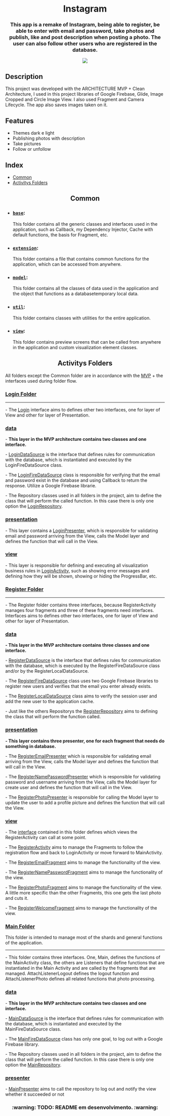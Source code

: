 <h1 align="center">Instagram</h1>
<h3 align="center">This app is a remake of Instagram, being able to register, be able to enter with email and password, take photos and publish, like and post description when posting a photo. The user can also follow other users who are registered in the database.</h3>

<div align="center">
    <img src="https://img.shields.io/static/v1?label=liscence&message=MIT&color=blue&style=flat">
</div>

## Description
<p>This project was developed with the ARCHITECTURE MVP + Clean Architecture, I used in this project libraries of Google Firebase, Glide, Image Cropped and Circle Image View. I also used Fragment and Camera Lifecycle. The app also saves images taken on it.</p>

## Features

- Themes dark e light
- Publishing photos with description
- Take pictures
- Follow or unfollow

## Index

<!--ts-->
* [Common](#common)
* [Activitys Folders](#activitys-folders)
<!--te-->

<article id="common">
    <h2 align="center">Common</h2>

- ### [`base`](https://github.com/BHM871/Instagram/tree/master/app/src/main/java/co/tiagoaguiar/course/instagram/common/base): 
    This folder contains all the generic classes and interfaces used in the application, such as Callback, my Dependency Injector, Cache with default functions, the basis for Fragment, etc.

- ### [`extension`](https://github.com/BHM871/Instagram/tree/master/app/src/main/java/co/tiagoaguiar/course/instagram/common/extension):
    This folder contains a file that contains common functions for the application, which can be accessed from anywhere.

- ### [`model`](https://github.com/BHM871/Instagram/tree/master/app/src/main/java/co/tiagoaguiar/course/instagram/common/model):
    This folder contains all the classes of data used in the application and the object that functions as a databasetemporary local data.

- ### [`util`](https://github.com/BHM871/Instagram/tree/master/app/src/main/java/co/tiagoaguiar/course/instagram/common/util):
    This folder contains classes with utilities for the entire application.

- ### [`view`](https://github.com/BHM871/Instagram/tree/master/app/src/main/java/co/tiagoaguiar/course/instagram/common/view):
    This folder contains preview screens that can be called from anywhere in the application and custom visualization element classes.
    
</article>

<article id="activitys-folders">
    <h2 align="center">Activitys Folders</h2>
    <p>All folders except the Common folder are in accordance with the <a href="https://www.actionlabs.com.br/insights/entenda-o-que-e-mvp-e-para-que-serve-essa-estrategia/">MVP</a> + the interfaces used during folder flow.</p>
    <section id="login-folder">
        <h3><a href="https://github.com/BHM871/Instagram/tree/master/app/src/main/java/co/tiagoaguiar/course/instagram/login">Login Folder</a></h3>
        <hr>
        <section id="login-interface">
            <p>
                - The <a href="https://github.com/BHM871/Instagram/tree/master/app/src/main/java/co/tiagoaguiar/course/instagram/login/Login.kt">Login</a> interface aims to defines other two interfaces, one for layer of View and other for layer of Presentation.
            </p>
        </section>
        <section id="login-mvp">
            <div id="login-model">
                <h3><a href="https://github.com/BHM871/Instagram/tree/master/app/src/main/java/co/tiagoaguiar/course/instagram/login/data">data</a></h3>
                <p>
                    - <b>This layer in the MVP architecture contains two classes and one interface.</b>
                </p>
                <p>
                    - <a href="https://github.com/BHM871/Instagram/tree/master/app/src/main/java/co/tiagoaguiar/course/instagram/login/data/LoginDataSource.kt">LoginDataSource</a> is the interface that defines rules for communication with the database, which is instantiated and executed by the LoginFireDataSource class.
                </p>
                <p>
                    - The <a href="https://github.com/BHM871/Instagram/tree/master/app/src/main/java/co/tiagoaguiar/course/instagram/login/data/LoginFireDataSource.kt">LoginFireDataSource</a> class is responsible for verifying that the email and password exist in the database and using Callback to return the response. Utilize a Google Firebase librarie.
                </p>
                <p>
                    - The Repository classes used in all folders in the project, aim to define the class that will perform the called function. In this case there is only one option the <a href="https://github.com/BHM871/Instagram/tree/master/app/src/main/java/co/tiagoaguiar/course/instagram/login/data/LoginRepository.kt">LoginRepository</a>.
                </p>
            </div>
            <div id="login-presenter">
                <h3><a href="https://github.com/BHM871/Instagram/tree/master/app/src/main/java/co/tiagoaguiar/course/instagram/login/presentation">presentation</a></h3>
                <p>
                    - This layer contains a <a href="https://github.com/BHM871/Instagram/tree/master/app/src/main/java/co/tiagoaguiar/course/instagram/login/presentation/LoginPresenter.kt">LoginPresenter</a>, which is responsible for validating email and password arriving from the View, calls the Model layer and defines the function that will call in the View.
                </p>
            </div>
            <div id="login-view">
                <h3><a href="https://github.com/BHM871/Instagram/tree/master/app/src/main/java/co/tiagoaguiar/course/instagram/login/view">view</a></h3>
                <p>
                    - This layer is responsible for defining and executing all visualization business rules in <a href="https://github.com/BHM871/Instagram/tree/master/app/src/main/java/co/tiagoaguiar/course/instagram/login/view/LoginActivity.kt">LoginActivity</a>, such as showing error messages and defining how they will be shown, showing or hiding the ProgressBar, etc.
                </p>
            </div>
        </section>
    </section>
    <section id="register-folder">
        <h3><a href="https://github.com/BHM871/Instagram/tree/master/app/src/main/java/co/tiagoaguiar/course/instagram/register">Register Folder</a></h3>
        <hr>
        <section id="register-interface">
            <p>
                - The Register folder contains three interfaces, because RegisterActivity manages four fragments and three of these fragments need interfaces. Interfaces aims to defines other two interfaces, one for layer of View and other for layer of Presentation.
            </p>
        </section>
        <section id="register-mvp">
            <div id="register-model">
                <h3><a href="https://github.com/BHM871/Instagram/tree/master/app/src/main/java/co/tiagoaguiar/course/instagram/register/data">data</a></h3>
                <p>
                    <b>- This layer in the MVP architecture contains three classes and one interface.</b>
                </p>
                <p>
                    - <a href="https://github.com/BHM871/Instagram/tree/master/app/src/main/java/co/tiagoaguiar/course/instagram/register/data/RegisterDataSource.kt">RegisterDataSource</a> is the interface that defines rules for communication with the database, which is executed by the RegisterFireDataSource class and/or by the RegisterLocalDataSource.
                </p>
                <p>
                    - The <a href="https://github.com/BHM871/Instagram/tree/master/app/src/main/java/co/tiagoaguiar/course/instagram/register/data/RegisterFireDataSource.kt">RegisterFireDataSource</a> class uses two Google Firebase libraries to register new users and verifies that the email you enter already exists.
                </p>
                <p>
                    - The <a href="https://github.com/BHM871/Instagram/tree/master/app/src/main/java/co/tiagoaguiar/course/instagram/register/data/RegisterLocalDataSource.kt">RegisterLocalDataSource</a> class aims to verify the session user and add the new user to the application cache.
                </p>
                <p id="repository">
                    - Just like the others Repositorys the <a href="https://github.com/BHM871/Instagram/tree/master/app/src/main/java/co/tiagoaguiar/course/instagram/register/data/RegisterRepository.kt">RegisterRepository</a> aims to defining the class that will perform the function called.
                </p>
            </div>
            <div id="register-presenter">
                <h3><a href="https://github.com/BHM871/Instagram/tree/master/app/src/main/java/co/tiagoaguiar/course/instagram/register/presenter">presentation</a></h3>
                <p>
                    <b>- This layer contains three presenter, one for each fragment that needs do something in database.</b>
                <p>
                    - The <a href="https://github.com/BHM871/Instagram/tree/master/app/src/main/java/co/tiagoaguiar/course/instagram/register/presenter/RegisterEmailPresenter.kt">RegisterEmailPresenter</a> which is responsible for validating email arriving from the View, calls the Model layer and defines the function that will call in the View. 
                </p>
                <p>
                    - The <a href="https://github.com/BHM871/Instagram/tree/master/app/src/main/java/co/tiagoaguiar/course/instagram/register/presenter/RegisterNamePasswordPresenter.kt">RegisterNamePasswordPresenter</a> which is responsible for validating password and username arriving from the View, calls the Model layer for create user and defines the function that will call in the View. 
                </p>
                <p>
                    - The <a href="https://github.com/BHM871/Instagram/tree/master/app/src/main/java/co/tiagoaguiar/course/instagram/register/presenter/RegisterPhotoPresenter.kt">RegisterPhotoPresenter</a> is responsible for calling the Model layer to update the user to add a profile picture and defines the function that will call the View.
                </p>
            </div>
            <div id="register-view">
                <h3><a href="https://github.com/BHM871/Instagram/tree/master/app/src/main/java/co/tiagoaguiar/course/instagram/register/view">view</a></h3>
                <p>
                    - The <a href="https://github.com/BHM871/Instagram/tree/master/app/src/main/java/co/tiagoaguiar/course/instagram/register/view/FragmentAttachListener.kt">interface</a> contained in this folder defines which views the RegisterActivity can call at some point.
                </p>
                <p>
                    - The <a href="https://github.com/BHM871/Instagram/tree/master/app/src/main/java/co/tiagoaguiar/course/instagram/register/view/RegisterActivity.kt">RegisterActivity</a> aims to manage the Fragments to follow the registration flow and back to LoginActivity or move forward to MainActivity.
                </p>
                <p>
                    - The <a href="https://github.com/BHM871/Instagram/tree/master/app/src/main/java/co/tiagoaguiar/course/instagram/register/view/RegisterEmailFragment.kt">RegisterEmailFragment</a> aims to manage the functionality of the view.
                </p>
                <p>
                    - The <a href="https://github.com/BHM871/Instagram/tree/master/app/src/main/java/co/tiagoaguiar/course/instagram/register/view/RegisterNamePasswordFragment.kt">RegisterNamePasswordFragment</a> aims to manage the functionality of the view.
                </p>
                <p>
                    - The <a href="https://github.com/BHM871/Instagram/tree/master/app/src/main/java/co/tiagoaguiar/course/instagram/register/view/RegisterPhotoFragment.kt">RegisterPhotoFragment</a> aims to manage the functionality of the view. A little more specific than the other Fragments, this one gets the last photo and cuts it.
                </p>
                <p>
                    - The <a href="https://github.com/BHM871/Instagram/tree/master/app/src/main/java/co/tiagoaguiar/course/instagram/register/view/RegisterWelcomeFragment.kt">RegisterWelcomeFragment</a> aims to manage the functionality of the view.
                </p>
            </div>
        </section>
    </section>
    <section id="main-folder">
        <h3><a href="https://github.com/BHM871/Instagram/tree/master/app/src/main/java/co/tiagoaguiar/course/instagram/main">Main Folder</a></h3>
        <p>
            This folder is intended to manage most of the shards and general functions of the application.
        </p>
        <hr>
        <section id="main-interface">
            <p>
                - This folder contains three interfaces. One, Main, defines the functions of the MainActivity class, the others are Listeners that define functions that are instantiated in the Main Activity and are called by the fragments that are managed. AttachListenerLogout defines the logout function and AttachListenerPhoto defines all related functions that photo processing.
            </p>
        </section>
        <section id="main-mvp">
            <div id="main-model">
                <h3><a href="https://github.com/BHM871/Instagram/tree/master/app/src/main/java/co/tiagoaguiar/course/instagram/main/data">data</a></h3>
                <p>
                    - <b>This layer in the MVP architecture contains two classes and one interface.</b>
                </p>
                <p>
                    - <a href="https://github.com/BHM871/Instagram/tree/master/app/src/main/java/co/tiagoaguiar/course/instagram/main/data/MainDataSource.kt">MainDataSource</a> is the interface that defines rules for communication with the database, which is instantiated and executed by the MainFireDataSource class.
                </p>
                <p>
                    - The <a href="https://github.com/BHM871/Instagram/tree/master/app/src/main/java/co/tiagoaguiar/course/instagram/main/data/MainFireDataSource.kt">MainFireDataSource</a> class has only one goal, to log out with a Google Firebase library.
                </p>
                <p>
                    - The Repository classes used in all folders in the project, aim to define the class that will perform the called function. In this case there is only one option the <a href="https://github.com/BHM871/Instagram/tree/master/app/src/main/java/co/tiagoaguiar/course/instagram/main/data/MainRepository.kt">MainRepository</a>.
                </p>
            </div>
            <div id="main-presenter">
                <h3><a href="https://github.com/BHM871/Instagram/tree/master/app/src/main/java/co/tiagoaguiar/course/instagram/main/presenter">presenter</a></h3>
                <p>
                    - <a href="https://github.com/BHM871/Instagram/tree/master/app/src/main/java/co/tiagoaguiar/course/instagram/main/presenter/MainPresenter.kt">MainPresenter</a> aims to call the repository to log out and notify the view whether it succeeded or not
                </p>
            </div>
        </section>
    </section>
</article>

<h3 align="center">:warning: TODO: README em desenvolvimento. :warning:</h3>
